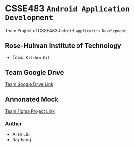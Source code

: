 # CSSE483 `Android Application Development`
Team Project of CSSE483 `Android Application Development`
## Rose-Hulman Institute of Technology
- Topic: `Kitchen Kit`
## Team Google Drive
[Team Google Drive Link](https://drive.google.com/drive/folders/1X3lWj5IhhaCZCL5X5leSHXKz4oYY08dG?usp=sharing)
## Annonated Mock
[Team Figma Project Link](https://www.figma.com/file/zLoVGME063NUiGjuXjQFZ7/title_screen?node-id=0%3A1)
### Author
- Allen Liu
- Ray Fang

